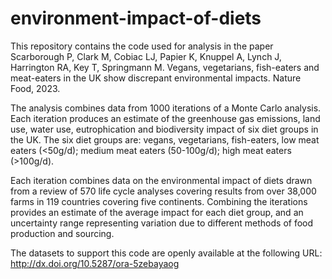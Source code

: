 # environment-impact-of-diets
This repository contains the code used for analysis in the paper Scarborough P, Clark M, Cobiac LJ, Papier K, Knuppel A, Lynch J, Harrington RA, Key T, Springmann M. Vegans, vegetarians, fish-eaters and meat-eaters in the UK show discrepant environmental impacts. Nature Food, 2023.

The analysis combines data from 1000 iterations of a Monte Carlo analysis. Each iteration produces an estimate of the greenhouse gas emissions, land use, water use, eutrophication and biodiversity impact of six diet groups in the UK. The six diet groups are: vegans, vegetarians, fish-eaters, low meat eaters (<50g/d); medium meat eaters (50-100g/d); high meat eaters (>100g/d).

Each iteration combines data on the environmental impact of diets drawn from a review of 570 life cycle analyses covering results from over 38,000 farms in 119 countries covering five continents. Combining the iterations provides an estimate of the average impact for each diet group, and an uncertainty range representing variation due to different methods of food production and sourcing.

The datasets to support this code are openly available at the following URL: http://dx.doi.org/10.5287/ora-5zebayaog
